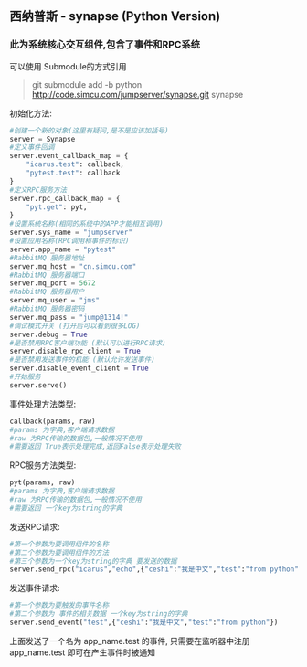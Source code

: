 ## 西纳普斯 - synapse (Python Version)

### 此为系统核心交互组件,包含了事件和RPC系统

可以使用 Submodule的方式引用

> git submodule add -b python http://code.simcu.com/jumpserver/synapse.git synapse

初始化方法:

```python
#创建一个新的对象(这里有疑问,是不是应该加括号)
server = Synapse
#定义事件回调
server.event_callback_map = {
    "icarus.test": callback,
    "pytest.test": callback
}
#定义RPC服务方法
server.rpc_callback_map = {
    "pyt.get": pyt,
}
#设置系统名称(相同的系统中的APP才能相互调用)
server.sys_name = "jumpserver"
#设置应用名称(RPC调用和事件的标识)
server.app_name = "pytest"
#RabbitMQ 服务器地址
server.mq_host = "cn.simcu.com"
#RabbitMQ 服务器端口
server.mq_port = 5672
#RabbitMQ 服务器用户
server.mq_user = "jms"
#RabbitMQ 服务器密码
server.mq_pass = "jump@1314!"
#调试模式开关 (打开后可以看到很多LOG)
server.debug = True
#是否禁用RPC客户端功能 (默认可以进行RPC请求)
server.disable_rpc_client = True
#是否禁用发送事件的机能 (默认允许发送事件)
server.disable_event_client = True
#开始服务
server.serve()
```
事件处理方法类型:
```python
callback(params, raw) 
#params 为字典,客户端请求数据
#raw 为RPC传输的数据包,一般情况不使用
#需要返回 True表示处理完成,返回False表示处理失败
```
RPC服务方法类型:
```python
pyt(params, raw) 
#params 为字典,客户端请求数据
#raw 为RPC传输的数据包,一般情况不使用
#需要返回 一个key为string的字典
```
发送RPC请求:
```python
#第一个参数为要调用组件的名称
#第二个参数为要调用组件的方法
#第三个参数为一个key为string的字典 要发送的数据
server.send_rpc("icarus","echo",{"ceshi":"我是中文","test":"from python"})
```
发送事件请求:
```python
#第一个参数为要触发的事件名称 
#第二个参数为 事件的相关数据 一个key为string的字典
server.send_event("test",{"ceshi":"我是中文","test":"from python"})
```
上面发送了一个名为 app_name.test 的事件, 只需要在监听器中注册 app_name.test 即可在产生事件时被通知
